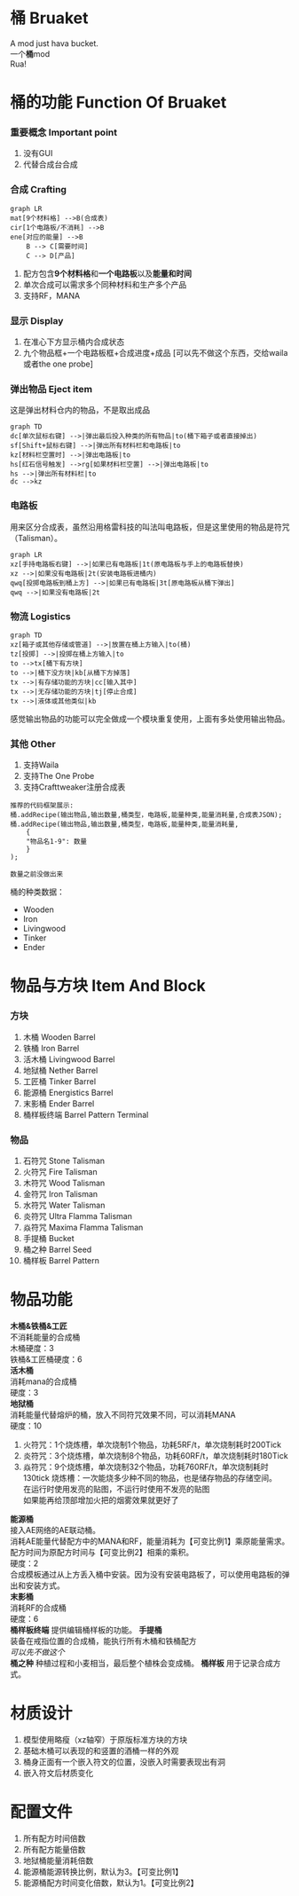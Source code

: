 # 桶 Bruaket
A mod just hava bucket.  
一个**桶**mod  
Rua!

# 桶的功能 Function Of Bruaket
### 重要概念 Important point
1. 没有GUI
2. 代替合成台合成
### 合成 Crafting
```mermaid
graph LR
mat[9个材料格] -->B(合成表)
cir[1个电路板/不消耗] -->B
ene[对应的能量] -->B
    B --> C[需要时间]
    C --> D[产品]
```
1. 配方包含**9个材料格**和**一个电路板**以及**能量和时间**
2. 单次合成可以需求多个同种材料和生产多个产品
3. 支持RF，MANA
### 显示 Display
1. 在准心下方显示桶内合成状态
2. 九个物品框+一个电路板框+合成进度+成品
[可以先不做这个东西，交给waila或者the one probe]

### 弹出物品 Eject item
这是弹出材料仓内的物品，不是取出成品
```mermaid
graph TD
dc[单次鼠标右键] -->|弹出最后投入种类的所有物品|to(桶下箱子或者直接掉出)
sf[Shift+鼠标右键] -->|弹出所有材料栏和电路板|to
kz[材料栏空置时] -->|弹出电路板|to
hs[红石信号触发] -->rg[如果材料栏空置] -->|弹出电路板|to
hs -->|弹出所有材料栏|to
dc -->kz
```

### 电路板
用来区分合成表，虽然沿用格雷科技的叫法叫电路板，但是这里使用的物品是符咒（Talisman）。
```mermaid
graph LR
xz[手持电路板右键] -->|如果已有电路板|1t(原电路板与手上的电路板替换)
xz -->|如果没有电路板|2t(安装电路板进桶内)
qwq[投掷电路板到桶上方] -->|如果已有电路板|3t[原电路板从桶下弹出]
qwq -->|如果没有电路板|2t
```
### 物流 Logistics
```mermaid
graph TD
xz[箱子或其他存储或管道] -->|放置在桶上方输入|to(桶)
tz[投掷] -->|投掷在桶上方输入|to
to -->tx[桶下有方块]
to -->|桶下没方块|kb[从桶下方掉落]
tx -->|有存储功能的方块|cc[输入其中]
tx -->|无存储功能的方块|tj[停止合成]
tx -->|液体或其他类似|kb
```
感觉输出物品的功能可以完全做成一个模块重复使用，上面有多处使用输出物品。

### 其他 Other
1. 支持Waila
2. 支持The One Probe
3. 支持Crafttweaker注册合成表

```
推荐的代码框架展示:
桶.addRecipe(输出物品,输出数量,桶类型，电路板,能量种类,能量消耗量,合成表JSON);
桶.addRecipe(输出物品,输出数量,桶类型，电路板,能量种类,能量消耗量,
    {
    "物品名1-9": 数量
    }
);

数量之前没做出来
```
桶的种类数据：  
* Wooden
* Iron
* Livingwood
* Tinker
* Ender
# 物品与方块 Item And Block
### 方块
1. 木桶 Wooden Barrel
2. 铁桶 Iron Barrel
3. 活木桶 Livingwood Barrel
4. 地狱桶 Nether Barrel
5. 工匠桶 Tinker Barrel
6. 能源桶 Energistics Barrel
7. 末影桶 Ender Barrel
8. 桶样板终端 Barrel Pattern Terminal

### 物品
1. 石符咒 Stone Talisman
2. 火符咒 Fire Talisman
3. 木符咒 Wood Talisman
4. 金符咒 Iron Talisman
5. 水符咒 Water Talisman
6. 炎符咒 Ultra Flamma Talisman
7. 焱符咒 Maxima Flamma Talisman
8. 手提桶 Bucket 
9. 桶之种 Barrel Seed
10. 桶样板 Barrel Pattern 

# 物品功能
**木桶&铁桶&工匠**  
不消耗能量的合成桶  
木桶硬度：3  
铁桶&工匠桶硬度：6  
**活木桶**  
消耗mana的合成桶  
硬度：3  
**地狱桶**  
消耗能量代替熔炉的桶，放入不同符咒效果不同，可以消耗MANA  
硬度：10  
1. 火符咒：1个烧炼槽，单次烧制1个物品，功耗5RF/t，单次烧制耗时200Tick
2. 炎符咒：3个烧炼槽，单次烧制8个物品，功耗60RF/t，单次烧制耗时180Tick
3. 焱符咒：9个烧炼槽，单次烧制32个物品，功耗760RF/t，单次烧制耗时130tick
烧炼槽：一次能烧多少种不同的物品，也是储存物品的存储空间。  
在运行时使用发亮的贴图，不运行时使用不发亮的贴图  
如果能再给顶部增加火把的烟雾效果就更好了  

**能源桶**  
接入AE网络的AE联动桶。  
消耗AE能量代替配方中的MANA和RF，能量消耗为【可变比例1】乘原能量需求。  
配方时间为原配方时间与【可变比例2】相乘的乘积。  
硬度：2  
合成模板通过从上方丢入桶中安装。因为没有安装电路板了，可以使用电路板的弹出和安装方式。  
**末影桶**  
消耗RF的合成桶  
硬度：6  
**桶样板终端**
提供编辑桶样板的功能。
**手提桶**  
装备在戒指位置的合成桶，能执行所有木桶和铁桶配方  
*可以先不做这个*  
**桶之种**
种植过程和小麦相当，最后整个植株会变成桶。
**桶样板**
用于记录合成方式。  

# 材质设计
1. 模型使用略瘦（xz轴窄）于原版标准方块的方块
2. 基础木桶可以表现的和竖置的酒桶一样的外观
3. 桶身正面有一个嵌入符文的位置，没嵌入时需要表现出有洞
4. 嵌入符文后材质变化

# 配置文件
1. 所有配方时间倍数
2. 所有配方能量倍数
3. 地狱桶能量消耗倍数
4. 能源桶能源转换比例，默认为3。【可变比例1】
5. 能源桶配方时间变化倍数，默认为1。【可变比例2】
